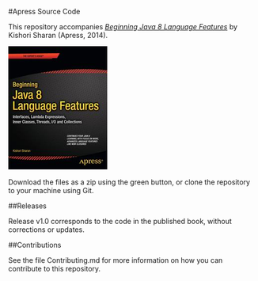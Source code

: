 #Apress Source Code

This repository accompanies [*Beginning Java 8 Language Features*](http://www.apress.com/9781430266587) by Kishori  Sharan (Apress, 2014).

![Cover image](9781430266587.jpg)

Download the files as a zip using the green button, or clone the repository to your machine using Git.

##Releases

Release v1.0 corresponds to the code in the published book, without corrections or updates.

##Contributions

See the file Contributing.md for more information on how you can contribute to this repository.
